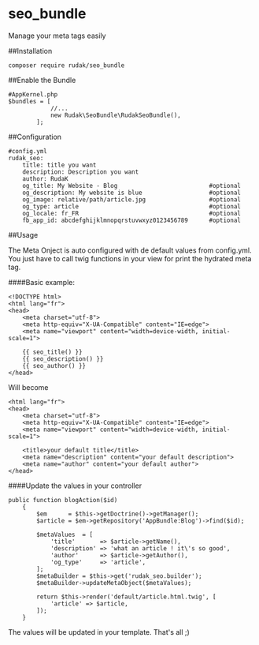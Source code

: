 # seo_bundle
Manage your meta tags easily

##Installation

    composer require rudak/seo_bundle

##Enable the Bundle

    #AppKernel.php
    $bundles = [
                //...
                new Rudak\SeoBundle\RudakSeoBundle(),
            ];
##Configuration

    #config.yml
    rudak_seo:
        title: title you want
        description: Description you want
        author: RudaK
        og_title: My Website - Blog                          #optional
        og_description: My website is blue                   #optional
        og_image: relative/path/article.jpg                  #optional
        og_type: article                                     #optional
        og_locale: fr_FR                                     #optional
        fb_app_id: abcdefghijklmnopqrstuvwxyz0123456789      #optional
        
##Usage

The Meta Onject is auto configured with de default values from config.yml.
You just have to call twig functions in your view for print the hydrated meta tag.

####Basic example:

    <!DOCTYPE html>
    <html lang="fr">
    <head>
        <meta charset="utf-8">
        <meta http-equiv="X-UA-Compatible" content="IE=edge">
        <meta name="viewport" content="width=device-width, initial-scale=1">
        
        {{ seo_title() }}
        {{ seo_description() }}    
        {{ seo_author() }}
    </head>
    
Will become
    
    <html lang="fr">
    <head>
        <meta charset="utf-8">
        <meta http-equiv="X-UA-Compatible" content="IE=edge">
        <meta name="viewport" content="width=device-width, initial-scale=1">
        
        <title>your default title</title>
        <meta name="description" content="your default description">    
        <meta name="author" content="your default author">
    </head>
    
####Update the values in your controller
    
    public function blogAction($id)
        {
            $em      = $this->getDoctrine()->getManager();
            $article = $em->getRepository('AppBundle:Blog')->find($id);
    
            $metaValues  = [
                'title'       => $article->getName(),
                'description' => 'what an article ! it\'s so good',
                'author'      => $article->getAuthor(),
                'og_type'     => 'article',
            ];
            $metaBuilder = $this->get('rudak_seo.builder');
            $metaBuilder->updateMetaObject($metaValues);
    
            return $this->render('default/article.html.twig', [
                'article' => $article,
            ]);
        }
        
The values will be updated in your template. That's all  ;)